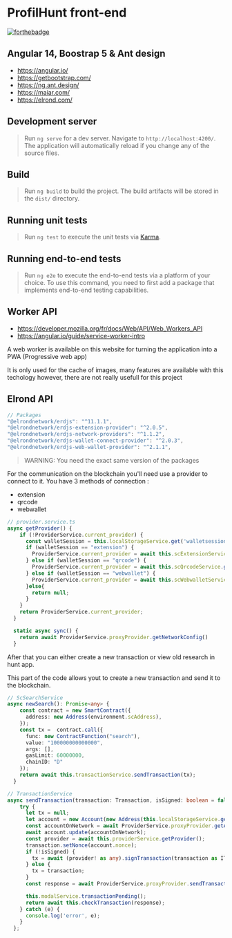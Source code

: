# ProfilHunt front-end

[![forthebadge](https://forthebadge.com/images/badges/made-with-typescript.svg)](https://forthebadge.com)

## Angular 14, Boostrap 5 & Ant design

- https://angular.io/
- https://getbootstrap.com/
- https://ng.ant.design/
- https://maiar.com/
- https://elrond.com/


## Development server

> Run `ng serve` for a dev server. Navigate to `http://localhost:4200/`. The application will automatically reload if you change any of the source files.

## Build

> Run `ng build` to build the project. The build artifacts will be stored in the `dist/` directory.

## Running unit tests

> Run `ng test` to execute the unit tests via [Karma](https://karma-runner.github.io).

## Running end-to-end tests

> Run `ng e2e` to execute the end-to-end tests via a platform of your choice. To use this command, you need to first add a package that implements end-to-end testing capabilities.

## Worker API

- https://developer.mozilla.org/fr/docs/Web/API/Web_Workers_API
- https://angular.io/guide/service-worker-intro

A web worker is available on this website for turning the application into a PWA (Progressive web app)

It is only used for the cache of images, many features are available with this techology however, there are not really usefull for this project

## Elrond API

```ts
// Packages
"@elrondnetwork/erdjs": "^11.1.1",
"@elrondnetwork/erdjs-extension-provider": "^2.0.5",
"@elrondnetwork/erdjs-network-providers": "^1.1.2",
"@elrondnetwork/erdjs-wallet-connect-provider": "^2.0.3",
"@elrondnetwork/erdjs-web-wallet-provider": "^2.1.1",
```

> WARNING: You need the exact same version of the packages

For the communication on the blockchain you'll need use a provider to connect to it. You have 3 methods of connection :
- extension
- qrcode
- webwallet

```ts
// provider.service.ts
async getProvider() {
    if (!ProviderService.current_provider) {
      const walletSession = this.localStorageService.get('walletsession');
      if (walletSession == "extension") {
        ProviderService.current_provider = await this.scExtensionService.getProvider();
      } else if (walletSession == "qrcode") {
        ProviderService.current_provider = await this.scQrcodeService.getProvider();
      } else if (walletSession == "webwallet") {
        ProviderService.current_provider = await this.scWebwalletService.getProvider();
      }else{
        return null;
      }
    }
    return ProviderService.current_provider;
  }

  static async sync() {
    return await ProviderService.proxyProvider.getNetworkConfig()
  }
```

After that you can either create a new transaction or view old research in hunt app.

This part of the code allows yout to create a new transaction and send it to the blockchain.

```ts
// ScSearchService
async newSearch(): Promise<any> {
    const contract = new SmartContract({
      address: new Address(environment.scAddress),
    });
    const tx =  contract.call({
      func: new ContractFunction("search"),
      value: "100000000000000",
      args: [],
      gasLimit: 60000000,
      chainID: "D"
    });
    return await this.transactionService.sendTransaction(tx);
  }

// TransactionService
async sendTransaction(transaction: Transaction, isSigned: boolean = false): Promise<any> {
    try {
      let tx = null;
      let account = new Account(new Address(this.localStorageService.get('address')));
      const accountOnNetwork = await ProviderService.proxyProvider.getAccount(new Address(this.localStorageService.get('address')))
      await account.update(accountOnNetwork);
      const provider = await this.providerService.getProvider();
      transaction.setNonce(account.nonce);
      if (!isSigned) {
        tx = await (provider! as any).signTransaction(transaction as ITransaction);
      } else {
        tx = transaction;
      }
      const response = await ProviderService.proxyProvider.sendTransaction(tx);

      this.modalService.transactionPending();
      return await this.checkTransaction(response);
    } catch (e) {
      console.log('error', e);
    }
  };
```